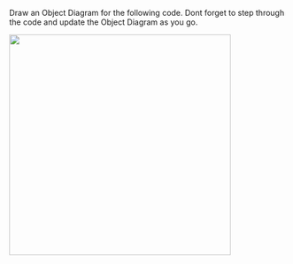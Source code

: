 Draw an Object Diagram for the following code.
Dont forget to step through the code and update the Object Diagram as you go.


<img src='https://github.com/McLarenCollege/foundations_public/raw/main/images/object-diagram-abc.png' width=400/img>
